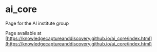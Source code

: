 # ai_core
Page for the AI institute group

Page available at [https://knowledgecaptureanddiscovery.github.io/ai_core/index.html](https://knowledgecaptureanddiscovery.github.io/ai_core/index.html)
